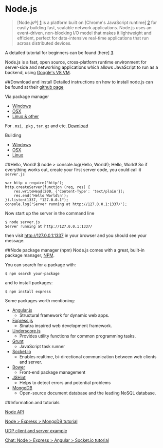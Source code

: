 Node.js
==================
>[Node.js®] [1] is a platform built on [Chrome's JavaScript runtime] [2] for easily building fast, scalable network applications. Node.js uses an event-driven, non-blocking I/O model that makes it lightweight and efficient, perfect for data-intensive real-time applications that run across distributed devices.

A detailed tutorial for beginners can be found [here] [3]

Node.js is a fast, open source, cross-platform runtime environment for server-side and networking applications which allows JavaScript to run as a backend, using [Google's V8 VM][2].

##Download and install
Detailed instructions on how to install node.js can be found at their [github page](https://github.com/joyent/node/wiki/Installation)

Via package manager
+ [Windows](https://github.com/joyent/node/wiki/Installing-Node.js-via-package-manager#windows)
+ [OSX](https://github.com/joyent/node/wiki/Installing-Node.js-via-package-manager#osx)
+ [Linux & other](https://github.com/joyent/node/wiki/Installing-Node.js-via-package-manager#debian-and-ubuntu-based-linux-distributions)

For `.msi`, `.pkg` , `tar.gz` and etc. [Download](http://nodejs.org/download/)

Building
+ [Windows](https://github.com/joyent/node/wiki/Installation#building-on-windows)
+ [OSX](https://github.com/joyent/node/wiki/Installation#building-on-mac)
+ [Linux](https://github.com/joyent/node/wiki/Installation#building-on-linux)

##Hello, World!
    $ node
    > console.log(Hello, World!);
    Hello, World!
   So if everything works out, create your first server code, you could call it `server.js`
   
    var http = require('http');
    http.createServer(function (req, res) {
	    res.writeHead(200, {'Content-Type': 'text/plain'});
	    res.end('Hello World\n');
	}).listen(1337, "127.0.0.1");
	console.log('Server running at http://127.0.0.1:1337/');
Now start up the server in the command line

    $ node server.js
    Server running at http://127.0.0.1:1337/
    
then visit http://127.0.0.1:1337 in your browser and you should see your message.
   


##Node package manager  (npm)
Node.js comes with a great, built-in package manager, [NPM](https://www.npmjs.org/).

You can search for a package with:

`$ npm search your-package`

and to install packages:

`$ npm install express`

Some packages worth mentioning:
+ [Angular.js](https://angularjs.org/)
    + Structural framework for dynamic web apps.
+ [Express.js](http://expressjs.com/)
    + Sinatra inspired web development framework.
+ [Underscore.js](http://underscorejs.org/)
    + Provides utility functions for common programming tasks.
+ [Grunt](http://gruntjs.com/)
    + JavaScript task runner
+ [Socket.io](http://socket.io/)
   + Enables realtime, bi-directional communication between web clients and server.
+ [Bower](http://bower.io)
    +  Front-end package management
+ [JSHint](https://github.com/jshint/jshint)
    +  Helps to detect errors and potential problems
+ [MongoDB](http://docs.mongodb.org/ecosystem/drivers/node-js/)
    + Open-source document database and the leading NoSQL database.

##Information and tutorials

[Node API](http://nodejs.org/api/)

[Node > Express > MongoDB tutorial](http://cwbuecheler.com/web/tutorials/2013/node-express-mongo/)

[UDP client and server example](http://www.hacksparrow.com/node-js-udp-server-and-client-example.html)

[Chat: Node > Express > Angular > Socket.io tutorial](http://chariotsolutions.com/blog/post/getting-chatty-angular-socket-io-nodeexpress-bootstrap/)



[1]: http://nodejs.org/       "Node.js®"
[2]: https://code.google.com/p/v8/ "Chrome's JavaScript runtime"
[3]: http://www.nodebeginner.org/ "NodeBeginner"
[4]: https://github.com/joyent/node "Node GitHub"
